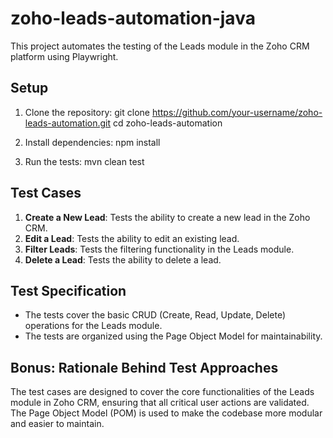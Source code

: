 # zoho-leads-automation-java

This project automates the testing of the Leads module in the Zoho CRM platform using Playwright.

## Setup

1. Clone the repository:
   git clone https://github.com/your-username/zoho-leads-automation.git
   cd zoho-leads-automation

2. Install dependencies:
   npm install

3. Run the tests:
   mvn clean test


## Test Cases

1. **Create a New Lead**: Tests the ability to create a new lead in the Zoho CRM.
2. **Edit a Lead**: Tests the ability to edit an existing lead.
3. **Filter Leads**: Tests the filtering functionality in the Leads module.
4. **Delete a Lead**: Tests the ability to delete a lead.

## Test Specification

- The tests cover the basic CRUD (Create, Read, Update, Delete) operations for the Leads module.
- The tests are organized using the Page Object Model for maintainability.

## Bonus: Rationale Behind Test Approaches

The test cases are designed to cover the core functionalities of the Leads module in Zoho CRM, ensuring that all critical user actions are validated. The Page Object Model (POM) is used to make the codebase more modular and easier to maintain.
